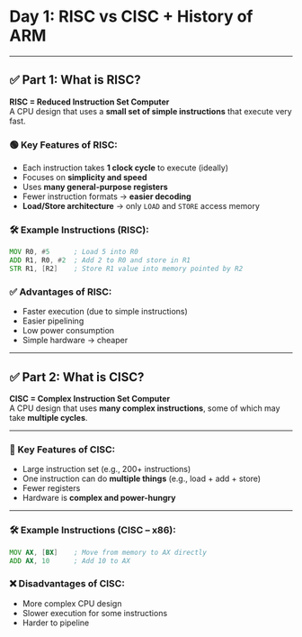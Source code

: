 # Day 1: RISC vs CISC + History of ARM

---

## ✅ Part 1: What is RISC?

**RISC = Reduced Instruction Set Computer**  
A CPU design that uses a **small set of simple instructions** that execute very fast.

### 🟢 Key Features of RISC:
- Each instruction takes **1 clock cycle** to execute (ideally)
- Focuses on **simplicity and speed**
- Uses **many general-purpose registers**
- Fewer instruction formats → **easier decoding**
- **Load/Store architecture** → only `LOAD` and `STORE` access memory

### 🛠️ Example Instructions (RISC):
```asm
MOV R0, #5      ; Load 5 into R0  
ADD R1, R0, #2  ; Add 2 to R0 and store in R1  
STR R1, [R2]    ; Store R1 value into memory pointed by R2
```
### ✅ Advantages of RISC:

- Faster execution (due to simple instructions)
- Easier pipelining
- Low power consumption
- Simple hardware → cheaper

---

## ✅ Part 2: What is CISC?

**CISC = Complex Instruction Set Computer**  
A CPU design that uses **many complex instructions**, some of which may take **multiple cycles**.

---

### 🔴 Key Features of CISC:

- Large instruction set (e.g., 200+ instructions)
- One instruction can do **multiple things** (e.g., load + add + store)
- Fewer registers
- Hardware is **complex and power-hungry**

---

### 🛠️ Example Instructions (CISC – x86):

```asm
MOV AX, [BX]    ; Move from memory to AX directly  
ADD AX, 10      ; Add 10 to AX
```
### ❌ Disadvantages of CISC:

- More complex CPU design  
- Slower execution for some instructions  
- Harder to pipeline
